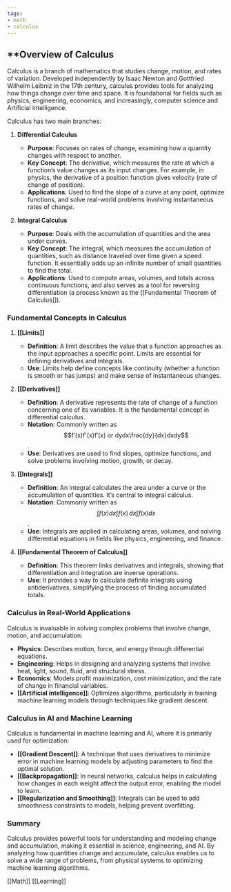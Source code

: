 ```yaml
---
tags:
- math
- calculus
---
```


## **Overview of Calculus

Calculus is a branch of mathematics that studies change, motion, and rates of variation. Developed independently by Isaac Newton and Gottfried Wilhelm Leibniz in the 17th century, calculus provides tools for analyzing how things change over time and space. It is foundational for fields such as physics, engineering, economics, and increasingly, computer science and Artificial intelligence.

Calculus has two main branches:

1. **Differential Calculus**

    - **Purpose**: Focuses on rates of change, examining how a quantity changes with respect to another.
    - **Key Concept**: The derivative, which measures the rate at which a function’s value changes as its input changes. For example, in physics, the derivative of a position function gives velocity (rate of change of position).
    - **Applications**: Used to find the slope of a curve at any point, optimize functions, and solve real-world problems involving instantaneous rates of change.

1. **Integral Calculus**

    - **Purpose**: Deals with the accumulation of quantities and the area under curves.
    - **Key Concept**: The integral, which measures the accumulation of quantities, such as distance traveled over time given a speed function. It essentially adds up an infinite number of small quantities to find the total.
    - **Applications**: Used to compute areas, volumes, and totals across continuous functions, and also serves as a tool for reversing differentiation (a process known as the [[Fundamental Theorem of Calculus]]).

### Fundamental Concepts in Calculus

1. **[[Limits]]**

    - **Definition**: A limit describes the value that a function approaches as the input approaches a specific point. Limits are essential for defining derivatives and integrals.
    - **Use**: Limits help define concepts like continuity (whether a function is smooth or has jumps) and make sense of instantaneous changes.

1. **[[Derivatives]]**

    - **Definition**: A derivative represents the rate of change of a function concerning one of its variables. It is the fundamental concept in differential calculus.
    - **Notation**: Commonly written as $$f′(x)f'(x)f′(x) or dydx\frac{dy}{dx}dxdy$$​.
    - **Use**: Derivatives are used to find slopes, optimize functions, and solve problems involving motion, growth, or decay.

1. **[[Integrals]]**

    - **Definition**: An integral calculates the area under a curve or the accumulation of quantities. It’s central to integral calculus.
    - **Notation**: Commonly written as $$∫f(x) dx\int f(x) \, dx∫f(x)dx$$.
    - **Use**: Integrals are applied in calculating areas, volumes, and solving differential equations in fields like physics, engineering, and finance.

1. **[[Fundamental Theorem of Calculus]]**

    - **Definition**: This theorem links derivatives and integrals, showing that differentiation and integration are inverse operations.
    - **Use**: It provides a way to calculate definite integrals using antiderivatives, simplifying the process of finding accumulated totals.

### Calculus in Real-World Applications

Calculus is invaluable in solving complex problems that involve change, motion, and accumulation:

- **Physics**: Describes motion, force, and energy through differential equations.
- **Engineering**: Helps in designing and analyzing systems that involve heat, light, sound, fluid, and structural stress.
- **Economics**: Models profit maximization, cost minimization, and the rate of change in financial variables.
- **[[Artificial intelligence]]**: Optimizes algorithms, particularly in training machine learning models through techniques like gradient descent.

### Calculus in AI and Machine Learning

Calculus is fundamental in machine learning and AI, where it is primarily used for optimization:

- **[[Gradient Descent]]**: A technique that uses derivatives to minimize error in machine learning models by adjusting parameters to find the optimal solution.
- **[[Backpropagation]]**: In neural networks, calculus helps in calculating how changes in each weight affect the output error, enabling the model to learn.
- **[[Regularization and Smoothing]]**: Integrals can be used to add smoothness constraints to models, helping prevent overfitting.

### Summary

Calculus provides powerful tools for understanding and modeling change and accumulation, making it essential in science, engineering, and AI. By analyzing how quantities change and accumulate, calculus enables us to solve a wide range of problems, from physical systems to optimizing machine learning algorithms.

[[Math]]  [[Learning]]